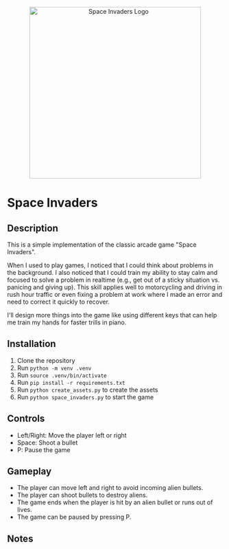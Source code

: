 <p align="center">
  <img src="logos/invaders_logo1.png" alt="Space Invaders Logo" width="400"/>
</p>

# Space Invaders

## Description

This is a simple implementation of the classic arcade game "Space Invaders".

When I used to play games, I noticed that I could think about problems in the background. I also noticed that I could train my ability to stay calm and focused to solve a problem in realtime (e.g., get out of a sticky situation vs. panicing and giving up). This skill applies well to motorcycling and driving in rush hour traffic or even fixing a problem at work where I made an error and need to correct it quickly to recover.

I'll design more things into the game like using different keys that can help me train my hands for faster trills in piano.

## Installation

1. Clone the repository
2. Run `python -m venv .venv`
3. Run `source .venv/bin/activate`
4. Run `pip install -r requirements.txt`
5. Run `python create_assets.py` to create the assets
6. Run `python space_invaders.py` to start the game

## Controls

- Left/Right: Move the player left or right
- Space: Shoot a bullet
- P: Pause the game

## Gameplay

- The player can move left and right to avoid incoming alien bullets.
- The player can shoot bullets to destroy aliens.
- The game ends when the player is hit by an alien bullet or runs out of lives.
- The game can be paused by pressing P.

## Notes